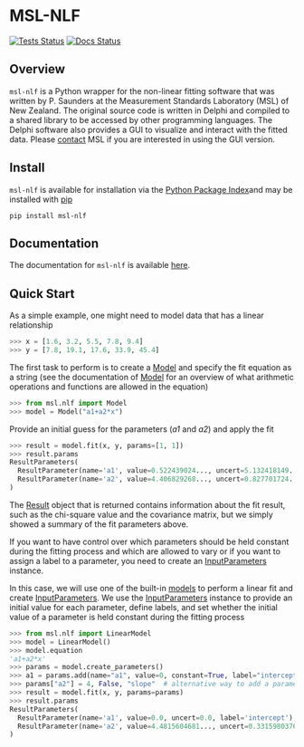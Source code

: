 # MSL-NLF

[![Tests Status](https://github.com/MSLNZ/msl-nlf/actions/workflows/tests.yml/badge.svg)](https://github.com/MSLNZ/msl-nlf/actions/workflows/tests.yml)
[![Docs Status](https://github.com/MSLNZ/msl-nlf/actions/workflows/docs.yml/badge.svg)](https://github.com/MSLNZ/msl-nlf/actions/workflows/docs.yml)

## Overview
`msl-nlf` is a Python wrapper for the non-linear fitting software that was written by P. Saunders at the Measurement Standards Laboratory (MSL) of New Zealand. The original source code is written in Delphi and compiled to a shared library to be accessed by other programming languages. The Delphi software also provides a GUI to visualize and interact with the fitted data. Please [contact](https://www.measurement.govt.nz/contact-us-2/) MSL if you are interested in using the GUI version.

## Install
`msl-nlf` is available for installation via the [Python Package Index](https://pypi.org/)and may be installed with [pip](https://pip.pypa.io/en/stable/)

```console
pip install msl-nlf
```

## Documentation
The documentation for `msl-nlf` is available [here](https://mslnz.github.io/msl-nlf/).

## Quick Start
As a simple example, one might need to model data that has a linear relationship

```python
>>> x = [1.6, 3.2, 5.5, 7.8, 9.4]
>>> y = [7.8, 19.1, 17.6, 33.9, 45.4]
```

The first task to perform is to create a [Model] and specify the fit equation as a string (see the documentation of [Model] for an overview of what arithmetic operations and functions are allowed in the equation)

```python
>>> from msl.nlf import Model
>>> model = Model("a1+a2*x")

```

Provide an initial guess for the parameters (*a1* and *a2*) and apply the fit

```python
>>> result = model.fit(x, y, params=[1, 1])
>>> result.params
ResultParameters(
  ResultParameter(name='a1', value=0.522439024..., uncert=5.132418149..., label=None),
  ResultParameter(name='a2', value=4.406829268..., uncert=0.827701724..., label=None)
)

```

The [Result] object that is returned contains information about the fit result, such as the chi-square value and the covariance matrix, but we simply showed a summary of the fit parameters above.

If you want to have control over which parameters should be held constant during the fitting process and which are allowed to vary or if you want to assign a label to a parameter, you need to create an [InputParameters] instance.

In this case, we will use one of the built-in [models] to perform a linear fit and create [InputParameters]. We use the [InputParameters] instance to provide an initial value for each parameter, define labels, and set whether the initial value of a parameter is held constant during the fitting process

```python
>>> from msl.nlf import LinearModel
>>> model = LinearModel()
>>> model.equation
'a1+a2*x'
>>> params = model.create_parameters()
>>> a1 = params.add(name="a1", value=0, constant=True, label="intercept")
>>> params["a2"] = 4, False, "slope"  # alternative way to add a parameter
>>> result = model.fit(x, y, params=params)
>>> result.params
ResultParameters(
  ResultParameter(name='a1', value=0.0, uncert=0.0, label='intercept'),
  ResultParameter(name='a2', value=4.4815604681..., uncert=0.3315980376..., label='slope')
)

```

[Model]: https://mslnz.github.io/msl-nlf/api/model/#msl.nlf.model.Model
[InputParameters]: https://mslnz.github.io/msl-nlf/api/parameters/#msl.nlf.parameters.InputParameters
[Result]: https://mslnz.github.io/msl-nlf/api/datatypes/#msl.nlf.datatypes.Result
[models]: https://mslnz.github.io/msl-nlf/api/models/
